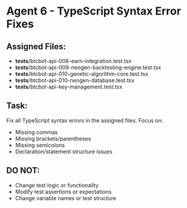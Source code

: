 # Agent 6 - TypeScript Syntax Error Fixes

## Assigned Files:
- __tests__/btcbot-api-008-earn-integration.test.tsx
- __tests__/btcbot-api-009-neogen-backtesting-engine.test.tsx
- __tests__/btcbot-api-010-genetic-algorithm-core.test.tsx
- __tests__/btcbot-api-010-neogen-database.test.tsx
- __tests__/btcbot-api-key-management.test.tsx

## Task:
Fix all TypeScript syntax errors in the assigned files. Focus on:
- Missing commas
- Missing brackets/parentheses
- Missing semicolons
- Declaration/statement structure issues

## DO NOT:
- Change test logic or functionality
- Modify test assertions or expectations
- Change variable names or test structure